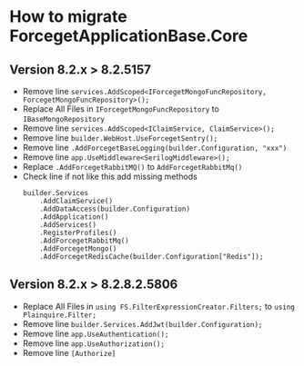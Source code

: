 # How to migrate ForcegetApplicationBase.Core
## Version 8.2.x > 8.2.5157

- Remove line `services.AddScoped<IForcegetMongoFuncRepository, ForcegetMongoFuncRepository>();`
- Replace All Files in  ``IForcegetMongoFuncRepository`` to `IBaseMongoRepository`
- Remove line `services.AddScoped<IClaimService, ClaimService>();`
- Remove line `builder.WebHost.UseForcegetSentry();`
- Remove line `.AddForcegetBaseLogging(builder.Configuration, "xxx")`
- Remove line `app.UseMiddleware<SerilogMiddleware>();`
- Replace `.AddForcegetRabbitMQ()` to `AddForcegetRabbitMq()`
- Check line if not like this add missing methods
  ```
  builder.Services
      .AddClaimService()
      .AddDataAccess(builder.Configuration)
      .AddApplication()
      .AddServices()
      .RegisterProfiles()
      .AddForcegetRabbitMq()
      .AddForcegetMongo()
      .AddForcegetRedisCache(builder.Configuration["Redis"]);
  ```

## Version 8.2.x > 8.2.8.2.5806

- Replace All Files in  ``using FS.FilterExpressionCreator.Filters;`` to `using Plainquire.Filter;`
- Remove line `builder.Services.AddJwt(builder.Configuration);`
- Remove line `app.UseAuthentication();`
- Remove line `app.UseAuthorization();`
- Remove line `[Authorize]`